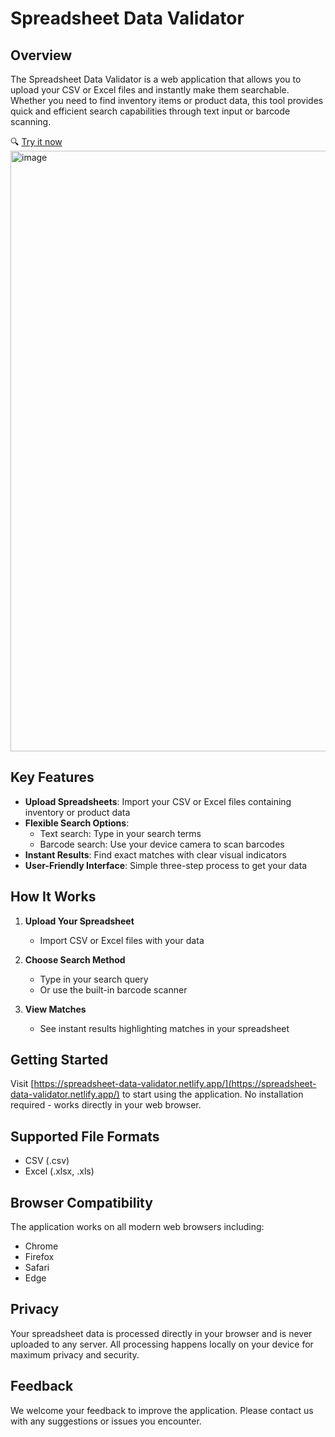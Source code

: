 # Spreadsheet Data Validator

## Overview

The Spreadsheet Data Validator is a web application that allows you to upload your CSV or Excel files and instantly make them searchable. Whether you need to find inventory items or product data, this tool provides quick and efficient search capabilities through text input or barcode scanning.

🔍 [Try it now](https://spreadsheet-data-validator.netlify.app/)
<img width="1055" height="961" alt="image" src="https://github.com/user-attachments/assets/ec7836ad-f563-485f-bea2-df02711f73b6" />


## Key Features

- **Upload Spreadsheets**: Import your CSV or Excel files containing inventory or product data
- **Flexible Search Options**:
  - Text search: Type in your search terms
  - Barcode search: Use your device camera to scan barcodes
- **Instant Results**: Find exact matches with clear visual indicators
- **User-Friendly Interface**: Simple three-step process to get your data

## How It Works

1. **Upload Your Spreadsheet**
   - Import CSV or Excel files with your data

2. **Choose Search Method**
   - Type in your search query
   - Or use the built-in barcode scanner

3. **View Matches**
   - See instant results highlighting matches in your spreadsheet

## Getting Started

Visit [https://spreadsheet-data-validator.netlify.app/](https://spreadsheet-data-validator.netlify.app/) to start using the application. No installation required - works directly in your web browser.

## Supported File Formats

- CSV (.csv)
- Excel (.xlsx, .xls)

## Browser Compatibility

The application works on all modern web browsers including:
- Chrome
- Firefox
- Safari
- Edge

## Privacy

Your spreadsheet data is processed directly in your browser and is never uploaded to any server. All processing happens locally on your device for maximum privacy and security.

## Feedback

We welcome your feedback to improve the application. Please contact us with any suggestions or issues you encounter.
